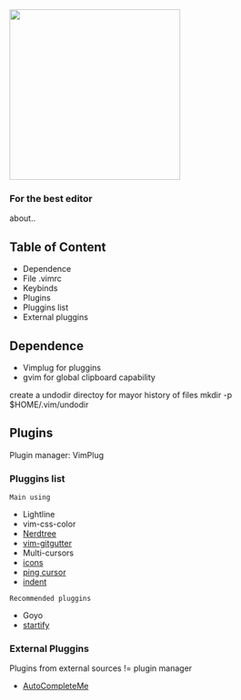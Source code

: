 <img src="https://seekvectorlogo.net/wp-content/uploads/2020/02/vim-vector-logo.png" align=center height=300px>

### For the best editor
about..

## Table of Content
+ Dependence
+ File .vimrc
+ Keybinds
+ Plugins
 + Pluggins list
 + External pluggins

## Dependence
+ Vimplug for pluggins
+ gvim for global clipboard capability

create a undodir directoy for mayor history of files
mkdir -p $HOME/.vim/undodir

## Plugins
Plugin manager: VimPlug

### Pluggins list
`Main using`
+ Lightline
+ vim-css-color
+ [Nerdtree](https://github.com/preservim/nerdtree)
+ [vim-gitgutter](https://github.com/airblade/vim-gitgutter)
+ Multi-cursors
+ [icons](https://github.com/ryanoasis/vim-devicons)
+ [ping cursor](https://github.com/uptech/vim-ping-cursor)
+ [indent](https://github.com/Yggdroot/indentLine)


`Recommended pluggins`
+ Goyo
+ [startify](https://github.com/mhinz/vim-startify)

### External Pluggins
Plugins from external sources != plugin manager

+ [AutoCompleteMe](https://github.com/ajh17/VimCompletesMe)
